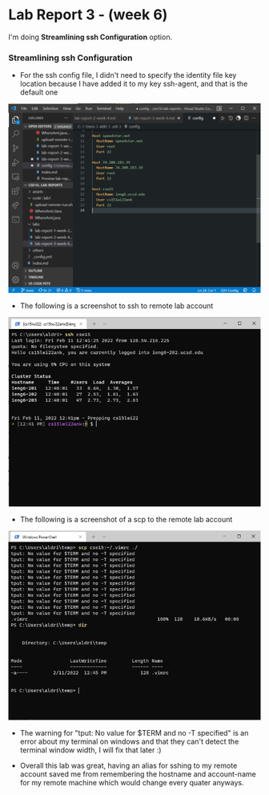 # Lab Report 3 - (week 6)

I'm doing **Streamlining ssh Configuration** option.

### Streamlining ssh Configuration
- For the ssh config file, I didn't need to specify the identity file key location because I have added it to my key ssh-agent, and that is the default one

![](../assets/src/lab3/sshConfigScreenshot.png)

- The following is a screenshot to ssh to remote lab account

![](../assets/src/lab3/sshWithSshConfig.png)

- The following is a screenshot of a scp to the remote lab account

![](../assets/src/lab3/scpToAccountWithConfig.png)

- The warning for "tput: No value for $TERM and no -T specified" is an error about my terminal on windows and that they can't detect the terminal window width, I will fix that later :)

- Overall this lab was great, having an alias for sshing to my remote account saved me from remembering the hostname and account-name for my remote machine which would change every quater anyways.
